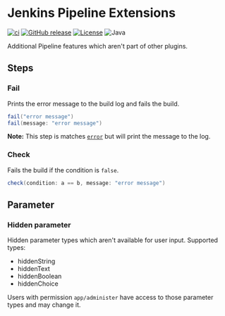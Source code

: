 # Jenkins Pipeline Extensions

[![ci](https://github.com/jhnc-oss/jenkins-pipeline-extensions/actions/workflows/ci.yml/badge.svg)](https://github.com/jhnc-oss/jenkins-pipeline-extensions/actions/workflows/ci.yml)
[![GitHub release](https://img.shields.io/github/release/jhnc-oss/jenkins-pipeline-extensions.svg)](https://github.com/jhnc-oss/jenkins-pipeline-extensions/releases)
[![License](https://img.shields.io/badge/license-MIT-yellow.svg)](LICENSE)
![Java](https://img.shields.io/badge/java-1.8-green.svg)

Additional Pipeline features which aren't part of other plugins.

## Steps

### Fail

Prints the error message to the build log and fails the build.

```groovy
fail("error message")
fail(message: "error message")
```
**Note:** This step is matches [`error`](https://jenkins.io/doc/pipeline/steps/workflow-basic-steps/#error-error-signal) but will print the message to the log.


### Check

Fails the build if the condition is `false`.

```groovy
check(condition: a == b, message: "error message")
```

## Parameter

### Hidden parameter

Hidden parameter types which aren't available for user input. Supported types:

- hiddenString
- hiddenText
- hiddenBoolean
- hiddenChoice

Users with permission `app/administer` have access to those parameter types and may change it.
